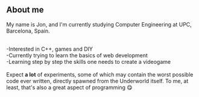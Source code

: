 <!--### Hi there 👋-->

<!--
**DarkJaslo/DarkJaslo** is a ✨ _special_ ✨ repository because its `README.md` (this file) appears on your GitHub profile.

Here are some ideas to get you started:

- 🔭 I’m currently working on ...
- 🌱 I’m currently learning ...
- 👯 I’m looking to collaborate on ...
- 🤔 I’m looking for help with ...
- 💬 Ask me about ...
- 📫 How to reach me: ...
- 😄 Pronouns: ...
- ⚡ Fun fact: ...
-->

<div id="contents">

<h2>
  About me
</h2>
My name is Jon, and I'm currently studying Computer Engineering at UPC, Barcelona, Spain.<br><br>
  
-Interested in C++, games and DIY<br>
-Currently trying to learn the basics of web development<br>
-Learning step by step the skills one needs to create a videogame<br>
<br>
  Expect <b>a lot</b> of experiments, some of which may contain the worst possible code ever written, directly spawned from the Underworld itself. To me, at least, that's also a great aspect of programming &#128523;	

